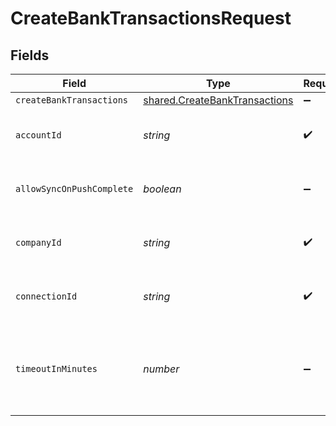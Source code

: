 # CreateBankTransactionsRequest


## Fields

| Field                                                                          | Type                                                                           | Required                                                                       | Description                                                                    | Example                                                                        |
| ------------------------------------------------------------------------------ | ------------------------------------------------------------------------------ | ------------------------------------------------------------------------------ | ------------------------------------------------------------------------------ | ------------------------------------------------------------------------------ |
| `createBankTransactions`                                                       | [shared.CreateBankTransactions](../../models/shared/createbanktransactions.md) | :heavy_minus_sign:                                                             | N/A                                                                            |                                                                                |
| `accountId`                                                                    | *string*                                                                       | :heavy_check_mark:                                                             | Unique identifier for an account.                                              |                                                                                |
| `allowSyncOnPushComplete`                                                      | *boolean*                                                                      | :heavy_minus_sign:                                                             | Allow a sync upon push completion.                                             |                                                                                |
| `companyId`                                                                    | *string*                                                                       | :heavy_check_mark:                                                             | Unique identifier for a company.                                               | 8a210b68-6988-11ed-a1eb-0242ac120002                                           |
| `connectionId`                                                                 | *string*                                                                       | :heavy_check_mark:                                                             | Unique identifier for a connection.                                            | 2e9d2c44-f675-40ba-8049-353bfcb5e171                                           |
| `timeoutInMinutes`                                                             | *number*                                                                       | :heavy_minus_sign:                                                             | Time limit for the push operation to complete before it is timed out.          |                                                                                |
